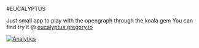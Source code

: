 #EUCALYPTUS

Just small app to play with the opengraph through the koala gem
You can find try it @ [eucalyptus.gregory.io](http:/eucalyptus.gregory.io "Eucalyptus app")

[![Analytics](https://ga-beacon.appspot.com/UA-34823890-2/eucalyptus/readme?pixel)](https://github.com/gregory/eucalyptus)
